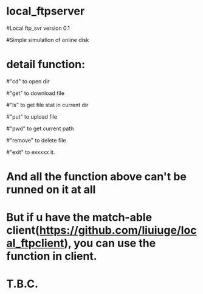 # local_ftpserver
#Local ftp_svr version 0.1

#Simple simulation of online disk

# detail function:

#"cd" to open dir

#"get" to download file

#"ls" to get file stat in current dir

#"put" to upload file

#"pwd" to get current path

#"remove" to delete file

#"exit" to exxxxx it.

# And all the function above can't be runned on it at all

# But if u have the match-able client(https://github.com/liuiuge/local_ftpclient), you can use the function in client.

#                                                                                                               T.B.C.
